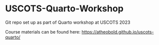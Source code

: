 # USCOTS-Quarto-Workshop
Git repo set up as part of Quarto workshop at USCOTS 2023

Course materials can be found here: https://atheobold.github.io/uscots-quarto/
